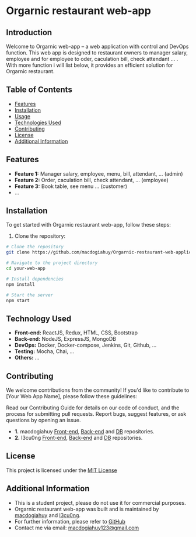 # Orgarnic restaurant web-app

## Introduction

Welcome to Orgarnic web-app – a web application with control and DevOps function. This web app is designed to restaurant owners to manager salary, employee and for employee to oder, caculation bill, check attendant ... . With more function i will list below, it provides an efficient solution for Orgarnic restaurant.

## Table of Contents

- [Features](#features)
- [Installation](#installation)
- [Usage](#usage)
- [Technologies Used](#technologies-used)
- [Contributing](#contributing)
- [License](#license)
- [Additional Information](#additional-information)

## Features

- **Feature 1:** Manager salary, employee, menu, bill, attendant, ... (admin)
- **Feature 2:** Order, caculation bill, check attendant, ... (employee)
- **Feature 3:** Book table, see menu ... (customer)
- ...

## Installation

To get started with Orgarnic restaurant web-app, follow these steps:

1. Clone the repository:

```bash
# Clone the repository
git clone https://github.com/macdogiahuy/Orgarnic-restaurant-web-application.git

# Navigate to the project directory
cd your-web-app

# Install dependencies
npm install

# Start the server
npm start
```

## Technology Used

- **Front-end:** ReactJS, Redux, HTML, CSS, Bootstrap
- **Back-end:** NodeJS, ExpressJS, MongoDB
- **DevOps:** Docker, Docker-compose, Jenkins, Git, Github, ...
- **Testing:** Mocha, Chai, ...
- **Others:** ...

## Contributing

We welcome contributions from the community! If you'd like to contribute to [Your Web App Name], please follow these guidelines:

Read our Contributing Guide for details on our code of conduct, and the process for submitting pull requests.
Report bugs, suggest features, or ask questions by opening an issue.

- **1.** macdogiahuy [Front-end](), [Back-end]() and [DB]() repositories.
- **2.** l3cu0ng [Front-end](), [Back-end]() and [DB]() repositories.

## License

This project is licensed under the [MIT License](https://opensource.org/license/mit/)

## Additional Information

- This is a student project, please do not use it for commercial purposes.
- Orgarnic restaurant web-app was built and is maintained by [macdogiahuy](https://github.com/macdogiahuy) and [l3cu0ng](https://github.com/L3Cu0ng).
- For further information, please refer to [GitHub](https://github.com/macdogiahuy/Orgarnic-restaurant-web-application.git)
- Contact me via email: <macdogiahuy123@gmail.com>
